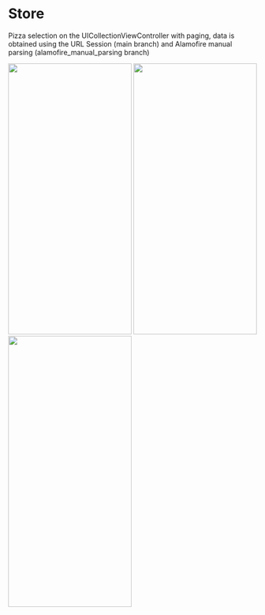 # Store
Pizza selection on the UICollectionViewController with paging, data is obtained using the URL Session (main branch) and Alamofire manual parsing (alamofire_manual_parsing branch)

<img src="https://github.com/ice43/Store/assets/92436401/56af9a30-3002-471b-aa4f-fa2f15f9260a" width="250" height="550"/>
<img src="https://github.com/ice43/Store/assets/92436401/c8810fe7-4b3b-4610-8fe0-279e7639c548" width="250" height="550"/>
<img src="https://github.com/ice43/Store/assets/92436401/196ef1e0-d3b1-4936-b8ed-8713ccc979bd" width="250" height="550"/>
